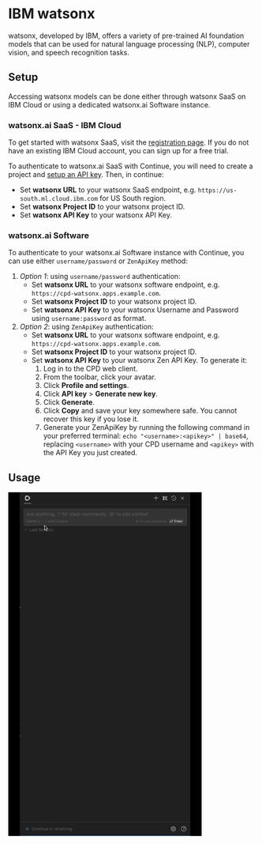 # IBM watsonx

watsonx, developed by IBM, offers a variety of pre-trained AI foundation models that can be used for natural language processing (NLP), computer vision, and speech recognition tasks.

## Setup

Accessing watsonx models can be done either through watsonx SaaS on IBM Cloud or using a dedicated watsonx.ai Software instance.

### watsonx.ai SaaS - IBM Cloud

To get started with watsonx SaaS, visit the [registration page](https://dataplatform.cloud.ibm.com/registration/stepone?context=wx). If you do not have an existing IBM Cloud account, you can sign up for a free trial.

To authenticate to watsonx.ai SaaS with Continue, you will need to create a project and [setup an API key](https://www.ibm.com/docs/en/mas-cd/continuous-delivery?topic=cli-creating-your-cloud-api-key). Then, in continue:
- Set **watsonx URL** to your watsonx SaaS endpoint, e.g. `https://us-south.ml.cloud.ibm.com` for US South region.
- Set **watsonx Project ID** to your watsonx project ID.
- Set **watsonx API Key** to your watsonx API Key.

### watsonx.ai Software

To authenticate to your watsonx.ai Software instance with Continue, you can use either `username/password` or `ZenApiKey` method:
1. *Option 1*: using `username/password` authentication:
    - Set **watsonx URL** to your watsonx software endpoint, e.g. `https://cpd-watsonx.apps.example.com`.
    - Set **watsonx Project ID** to your watsonx project ID.
    - Set **watsonx API Key** to your watsonx Username and Password using `username:password` as format.
2. *Option 2*: using `ZenApiKey` authentication:
    - Set **watsonx URL** to your watsonx software endpoint, e.g. `https://cpd-watsonx.apps.example.com`.
    - Set **watsonx Project ID** to your watsonx project ID.
    - Set **watsonx API Key** to your watsonx Zen API Key. To generate it:
        1. Log in to the CPD web client.
        2. From the toolbar, click your avatar.
        3. Click **Profile and settings**.
        4. Click **API key** > **Generate new key**.
        5. Click **Generate**.
        6. Click **Copy** and save your key somewhere safe. You cannot recover this key if you lose it.
        7. Generate your ZenApiKey by running the following command in your preferred terminal: `echo "<username>:<apikey>" | base64`, replacing `<username>` with your CPD username and `<apikey>` with the API Key you just created.

## Usage
![usage-gif](../Model%20Providers/assets/Watsonx1.gif)
